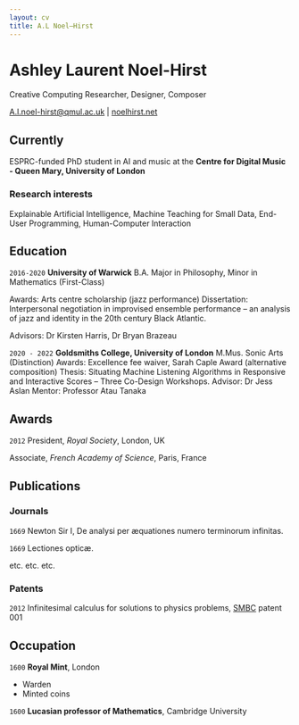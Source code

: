 ```yaml
---
layout: cv
title: A.L Noel–Hirst
---
```

# Ashley Laurent Noel-Hirst 
Creative Computing Researcher, Designer, Composer

<div id="webaddress">
<a href="A.l.noel-hirst@qmul.ac.uk">A.l.noel-hirst@qmul.ac.uk</a>
| <a href="noelhirst.net"> noelhirst.net </a>
</div>


## Currently

ESPRC-funded PhD student in AI and music at the __Centre for Digital Music - Queen Mary, University of London__ 

### Research interests

Explainable Artificial Intelligence, Machine Teaching for Small Data, End-User Programming, Human-Computer Interaction


## Education

`2016-2020`
__University of Warwick__
B.A. Major in Philosophy, Minor in Mathematics (First-Class)  

Awards: Arts centre scholarship (jazz performance)
Dissertation: Interpersonal negotiation in improvised ensemble performance – an analysis of jazz and identity in the 20th century Black Atlantic.

Advisors:  Dr Kirsten Harris, Dr Bryan Brazeau 


`2020 - 2022`
__Goldsmiths College, University of London__
M.Mus. Sonic Arts (Distinction)
Awards: Excellence fee waiver, Sarah Caple Award (alternative composition)
Thesis: Situating Machine Listening Algorithms in Responsive and Interactive Scores – Three Co-Design Workshops.
Advisor: Dr Jess Aslan
Mentor: Professor Atau Tanaka


## Awards

`2012`
President, *Royal Society*, London, UK

Associate, *French Academy of Science*, Paris, France



## Publications

<!-- A list is also available [online](http://scholar.google.co.uk/citations?user=LTOTl0YAAAAJ) -->

### Journals

`1669`
Newton Sir I, De analysi per æquationes numero terminorum infinitas. 

`1669`
Lectiones opticæ.

etc. etc. etc.

### Patents

`2012`
Infinitesimal calculus for solutions to physics problems, [SMBC](http://www.techdirt.com/articles/20121011/09312820678/if-patents-had-been-around-time-newton.shtml) patent 001


## Occupation

`1600`
__Royal Mint__, London

- Warden
- Minted coins

`1600`
__Lucasian professor of Mathematics__, Cambridge University



<!-- ### Footer

Last updated: December 2022 -->


